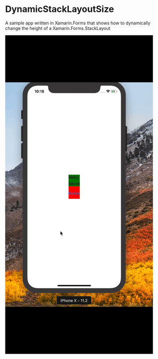 # DynamicStackLayoutSize
A sample app written in Xamarin.Forms that shows how to dynamically change the height of a Xamarin.Forms.StackLayout

![](https://github.com/brminnick/Videos/blob/master/DynamicStackLayoutSize/ResizeStackLayout.gif)
